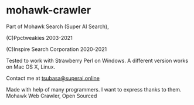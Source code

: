 # mohawk-crawler
Part of Mohawk Search (Super AI Search),

(C)Ppctweakies 2003-2021

(C)Inspire Search Corporation 2020-2021

Tested to work with Strawberry Perl on Windows. A different version works on Mac OS X, Linux. 

Contact me at tsubasa@superai.online

Made with help of many programmers. I want to express thanks to them.
Mohawk Web Crawler, Open Sourced
